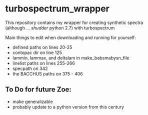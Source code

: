 # turbospectrum_wrapper
This repository contains my wrapper for creating synthetic spectra (although ... *shudder* python 2.7) with turbospectrum

Main things to edit when downloading and running for yourself:
- defined paths on lines 20-25
- contopac dir on line 125
- lammin, lammax, and deltalam in make_babsmabysn_file
- linelist paths on lines 255-266
- specpath on 342
- the BACCHUS paths on 375 - 406

## To Do for future Zoe:
- make generalizable
- probably update to a python version from this century
